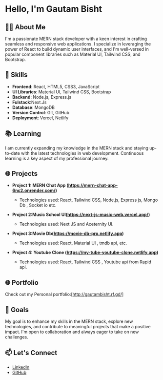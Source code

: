 # Hello, I'm Gautam Bisht

## 👨‍💻 About Me
I'm a passionate MERN stack developer with a keen interest in crafting seamless and responsive web applications. I specialize in leveraging the power of React to build dynamic user interfaces, and I'm well-versed in popular component libraries such as Material UI, Tailwind CSS, and Bootstrap.

## 🚀 Skills
- **Frontend**: React, HTML5, CSS3, JavaScript
- **UI Libraries**: Material UI, Tailwind CSS, Bootstrap
- **Backend**: Node.js, Express.js
- **Fulstack**:Next.Js
- **Database**: MongoDB
- **Version Control**: Git, GitHub
- **Deployment**: Vercel, Netlify



## 📚 Learning
I am currently expanding my knowledge in the MERN stack and staying up-to-date with the latest technologies in web development. Continuous learning is a key aspect of my professional journey.

## 🌐 Projects
- **Project 1: MERN Chat App  (https://mern-chat-app-6nc2.onrender.com/)**
    - Technologies used: React, Tailwind CSS, Node.js, Express js, Mongo Db , Socket io etc.

- **Project 2:Music School UI(https://next-js-music-web.vercel.app/)**
  
  - Technologies used: Next JS and Aceternity UI.

- **Project 3:Movie Db(https://movie-db-pro.netlify.app)**
  
  - Technologies used: React, Material UI , tmdb api, etc.

- **Project 4: Youtube Clone (https://my-tube-youtube-clone.netlify.app)**
 
  - Technologies used: React, Tailwind CSS , Youtube api from Rapid api.
    
## 🌐 Portfolio
Check out my Personal portfolio:[http://gautambisht.rf.gd/]

## 🌱 Goals
My goal is to enhance my skills in the MERN stack, explore new technologies, and contribute to meaningful projects that make a positive impact. I'm open to collaboration and always eager to take on new challenges.

## 📫 Let's Connect
- [LinkedIn](https://www.linkedin.com/in/gautam-bisht-863225277/?utm_source=share&utm_campaign=share_via&utm_content=profile&utm_medium=android_app)
- [GitHub](https://github.com/GautamBisht12)
